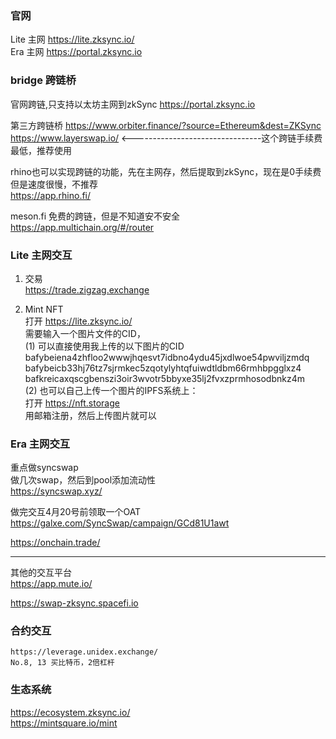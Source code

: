 ###  官网
Lite 主网 https://lite.zksync.io/  
Era 主网 https://portal.zksync.io  

### bridge 跨链桥

官网跨链,只支持以太坊主网到zkSync
https://portal.zksync.io   

第三方跨链桥
https://www.orbiter.finance/?source=Ethereum&dest=ZKSync   
https://www.layerswap.io/   <--------------------------------这个跨链手续费最低，推荐使用


rhino也可以实现跨链的功能，先在主网存，然后提取到zkSync，现在是0手续费 但是速度很慢，不推荐  
https://app.rhino.fi/

meson.fi 免费的跨链，但是不知道安不安全
https://app.multichain.org/#/router

### Lite 主网交互

1. 交易  
  https://trade.zigzag.exchange  

2. Mint NFT   
 打开 https://lite.zksync.io/   
 需要输入一个图片文件的CID，  
 (1) 可以直接使用我上传的以下图片的CID   
 bafybeiena4zhfloo2wwwjhqesvt7idbno4ydu45jxdlwoe54pwviljzmdq    
 bafybeicb33hj76tz7sjrmkec5zqotylyhtqfuiwdtldbm66rmhbpgglxz4  
 bafkreicaxqscgbenszi3oir3wvotr5bbyxe35lj2fvxzprmhosodbnkz4m  
     (2) 
 也可以自己上传一个图片的IPFS系统上：  
 打开 https://nft.storage  
 用邮箱注册，然后上传图片就可以  

### Era 主网交互

重点做syncswap   
做几次swap，然后到pool添加流动性   
https://syncswap.xyz/  

做完交互4月20号前领取一个OAT  
https://galxe.com/SyncSwap/campaign/GCd81U1awt

https://onchain.trade/
_____________________________________________________________________________________________
其他的交互平台  
https://app.mute.io/  

https://swap-zksync.spacefi.io  


### 合约交互
```
https://leverage.unidex.exchange/   
No.8, 13 买比特币，2倍杠杆 
```


### 生态系统
https://ecosystem.zksync.io/  
https://mintsquare.io/mint  

